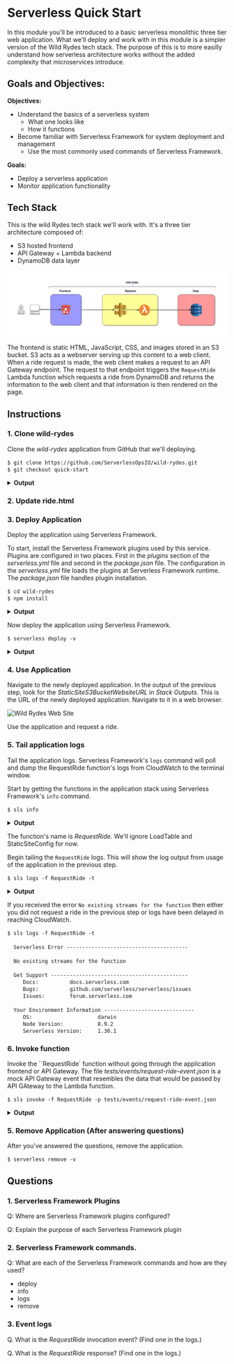 # Serverless Quick Start

In this module you'll be introduced to a basic serverless monolithic three tier web application. What we'll deploy and work with in this module is a simpler version of the Wild Rydes tech stack. The purpose of this is to more easilly understand how serverless architecture works without the added complexity that microservices introduce.

## Goals and Objectives:

**Objectives:**
* Understand the basics of a serverless system
  * What one looks like
  * How it functions
* Become familiar with Serverless Framework for system deployment and management
  * Use the most commonly used commands of Serverless Framework.

**Goals:**
* Deploy a serverless application
* Monitor application functionality

## Tech Stack

This is the wild Rydes tech stack we'll work with. It's a three tier architecture composed of:

* S3 hosted frontend
* API Gateway + Lambda backend
* DynamoDB data layer

![Wild Rydes Monolith](../images/wild-rydes-monolith.png)

The frontend is static HTML, JavaScript, CSS, and images stored in an S3 bucket. S3 acts as a webserver serving up this content to a web client. When a ride request is made, the web client makes a request to an API Gateway endpoint. The request to that endpoint triggers the `RequestRide` Lambda function which requests a ride from DynamoDB and returns the information to the web client and that information is then rendered on the page.

## Instructions

### 1. Clone wild-rydes
Clone the _wild-rydes_ application from GitHub that we'll deploying.

```
$ git clone https://github.com/ServerlessOpsIO/wild-rydes.git
$ git checkout quick-start
```

<details>
<summary><strong>Output</strong></summary>
<p>

```
$ git clone https://github.com/ServerlessOpsIO/wild-rydes.git
Cloning into 'wild-rydes'...
remote: Counting objects: 157, done.
remote: Total 157 (delta 0), reused 0 (delta 0), pack-reused 157
Receiving objects: 100% (157/157), 9.46 MiB | 2.56 MiB/s, done.
Resolving deltas: 100% (31/31), done.

$ git checkout quick-start
Switched to branch 'master'
```
</p>
</details>


### 2. Update ride.html
<!--
Have people update ride.html file to point to their own config bucket
-->


### 3. Deploy Application

Deploy the application using Serverless Framework.

To start, install the Serverless Framework plugins used by this service. Plugins are configured in two places. First in the _plugins_ section of the _serverless.yml_ file and second in the _package.json_ file. The configuration in the _serverless.yml_ file loads the plugins at Serverless Framework runtime. The _package.json_ file handles plugin installation.

```
$ cd wild-rydes
$ npm install
```
<details>
<summary><strong>Output</strong></summary>
<p>

```
added 70 packages from 104 contributors and audited 97 packages in 4.691s
found 0 vulnerabilities
```
</p>
</details>

Now deploy the application using Serverless Framework.

```
$ serverless deploy -v
```
<details>
<summary><strong>Output</strong></summary>
<p>

```
Serverless: Installing requirements of requirements.txt in .serverless...
Serverless: Packaging service...
Serverless: Excluding development dependencies...
Serverless: Injecting required Python packages to package...
Serverless: Creating Stack...
Serverless: Checking Stack create progress...
CloudFormation - CREATE_IN_PROGRESS - AWS::CloudFormation::Stack - wild-rydes-dev
CloudFormation - CREATE_IN_PROGRESS - AWS::S3::Bucket - ServerlessDeploymentBucket
CloudFormation - CREATE_IN_PROGRESS - AWS::S3::Bucket - ServerlessDeploymentBucket
CloudFormation - CREATE_COMPLETE - AWS::S3::Bucket - ServerlessDeploymentBucket
CloudFormation - CREATE_COMPLETE - AWS::CloudFormation::Stack - wild-rydes-dev
Serverless: Stack create finished...
Serverless: Uploading CloudFormation file to S3...
Serverless: Uploading artifacts...
Serverless: Uploading service .zip file to S3 (11.45 MB)...
Serverless: Validating template...
Serverless: Updating Stack...
Serverless: Checking Stack update progress...
CloudFormation - UPDATE_IN_PROGRESS - AWS::CloudFormation::Stack - wild-rydes-dev

<SNIP>

CloudFormation - UPDATE_COMPLETE_CLEANUP_IN_PROGRESS - AWS::CloudFormation::Stack - wild-rydes-dev
CloudFormation - UPDATE_COMPLETE - AWS::CloudFormation::Stack - wild-rydes-dev
Serverless: Stack update finished...
Service Information
service: wild-rydes
stage: dev
region: us-east-1
stack: wild-rydes-dev
api keys:
  None
endpoints:
  POST - https://a0wh3ig8vh.execute-api.us-east-1.amazonaws.com/dev/ride
functions:
  RequestRide: wild-rydes-dev-RequestRide
  LoadTable: wild-rydes-dev-LoadTable
  StaticSiteConfig: wild-rydes-dev-StaticSiteConfig

Stack Outputs
RequestRideLambdaFunctionQualifiedArn: arn:aws:lambda:us-east-1:144121712529:function:wild-rydes-dev-RequestRide:9
StaticSiteConfigLambdaFunctionQualifiedArn: arn:aws:lambda:us-east-1:144121712529:function:wild-rydes-dev-StaticSiteConfig:9
LoadTableLambdaFunctionQualifiedArn: arn:aws:lambda:us-east-1:144121712529:function:wild-rydes-dev-LoadTable:9
StaticSiteS3BucketName: wild-rydes-dev.dev.training.serverlessops.io
StaticSiteS3BucketWebsiteURL: http://wild-rydes-dev.dev.training.serverlessops.io
ServiceEndpoint: https://a0wh3ig8vh.execute-api.us-east-1.amazonaws.com/dev
ServerlessDeploymentBucketName: wild-rydes-dev-serverlessdeploymentbucket-wl3p6ysx2dye

S3 Sync: Syncing directories and S3 prefixes...
...........
S3 Sync: Synced.
```
</p>
</details>

### 4. Use Application

Navigate to the newly deployed application. In the output of the previous step, look for the _StaticSiteS3BucketWebsiteURL_ in _Stack Outputs_. This is the URL of the newly deployed application.  Navigate to it in a web browser.

![Wild Rydes Web Site](../images/wild-rydes-site.png)

Use the application and request a ride.

### 5. Tail application logs

Tail the application logs. Serverless Framework's `logs` command will poll and dump the RequestRide function's logs from CloudWatch to the terminal window.

Start by getting the functions in the application stack using Serverless Framework's `info` command.

```
$ sls info
```

<details>
<summary><strong>Output</strong></summary>
<p>

```
Service Information
service: wild-rydes
stage: dev
region: us-east-1
stack: wild-rydes-dev
api keys:
  None
endpoints:
  POST - https://a0wh3ig8vh.execute-api.us-east-1.amazonaws.com/dev/ride
functions:
  RequestRide: wild-rydes-dev-RequestRide
  LoadTable: wild-rydes-dev-LoadTable
  StaticSiteConfig: wild-rydes-dev-StaticSiteConfig
```
</p>
</details>

The function's name is _RequestRide_. We'll ignore LoadTable and StaticSiteConfig for now.

Begin tailing the `RequestRide` logs. This will show the log output from usage of the application in the previous step.

```
$ sls logs -f RequestRide -t
```

<details>
<summary><strong>Output</strong></summary>
<p>

```
2018-08-20 12:09:06.145 (-04:00)                [INFO]  2018-08-20T16:09:06.145ZSTART RequestId: 5c6c0221-a493-11e8-88e8-cd6d1f1b5e45 Version: $LATEST
2018-08-20 12:09:06.199 (-04:00)        5c6c0221-a493-11e8-88e8-cd6d1f1b5e45    [INFO]  Request: {"resource": "/ride", "path": "/ride", "httpMethod": "POST", "headers": {"Accept": "*/*", "Accept-Encoding": "gzip, deflate, br", "Accept-Language": "en-US,en;q=0.9", "CloudFront-Forwarded-Proto": "https", "CloudFront-Is-Desktop-Viewer": "true", "CloudFront-Is-Mobile-Viewer": "false", "CloudFront-Is-SmartTV-Viewer": "false", "CloudFront-Is-Tablet-Viewer": "false", "CloudFront-Viewer-Country": "US", "content-type": "application/json", "Host": "a0wh3ig8vh.execute-api.us-east-1.amazonaws.com", "origin": "http://wild-rydes-dev.dev.training.serverlessops.io", "Referer": "http://wild-rydes-dev.dev.training.serverlessops.io/ride.html", "User-Agent": "Mozilla/5.0 (Macintosh; Intel Mac OS X 10_13_6) AppleWebKit/537.36 (KHTML, like Gecko) Chrome/68.0.3440.106 Safari/537.36", "Via": "2.0 83d82856eafc6ceb7ba06a257022fa7c.cloudfront.net (CloudFront)", "X-Amz-Cf-Id": "RJLS5Ymq-ucDHUUNnkqL98NGHLhaLMnz9nT9L4n9E3Pp9GTHolb8DA==", "X-Amzn-Trace-Id": "Root=1-5b7ae7a1-8b57b88c497a27d840f08ffc", "X-Forwarded-For": "73.17.175.174, 52.46.29.64", "X-Forwarded-Port": "443", "X-Forwarded-Proto": "https"}, "queryStringParameters": null, "pathParameters": null, "stageVariables": null, "requestContext": {"resourceId": "eznzv3", "resourcePath": "/ride", "httpMethod": "POST", "extendedRequestId": "L7khMHvjIAMFsMQ=", "requestTime": "20/Aug/2018:16:09:05 +0000", "path": "/dev/ride", "accountId": "144121712529", "protocol": "HTTP/1.1", "stage": "dev", "requestTimeEpoch": 1534781345249, "requestId": "5c6b65a9-a493-11e8-bb26-4769c4cfde0e", "identity": {"cognitoIdentityPoolId": null, "accountId": null, "cognitoIdentityId": null, "caller": null, "sourceIp": "73.17.175.174", "accessKey": null, "cognitoAuthenticationType": null, "cognitoAuthenticationProvider": null, "userArn": null, "userAgent": "Mozilla/5.0 (Macintosh; Intel Mac OS X 10_13_6) AppleWebKit/537.36 (KHTML, like Gecko) Chrome/68.0.3440.106 Safari/537.36", "user": null}, "apiId": "a0wh3ig8vh"}, "body": "{\"PickupLocation\":{\"Latitude\":42.36317996431076,\"Longitude\":-71.05193588435529}}", "isBase64Encoded": false}
2018-08-20 12:09:06.259 (-04:00)        5c6c0221-a493-11e8-88e8-cd6d1f1b5e45    [INFO]  Starting new HTTPS connection (1): dynamodb.us-east-1.amazonaws.com
2018-08-20 12:09:06.414 (-04:00)        5c6c0221-a493-11e8-88e8-cd6d1f1b5e45    [INFO]  Response: {"statusCode": 201, "body": "{\"RideId\": \"5cfc9954-a493-11e8-a910-425746ae81de\", \"Unicorn\": {\"Name\": \"Bucephalus\", \"Color\": \"Golden\"}, \"RequestTime\": \"2018-08-20 16:09:06.200610\"}", "headers": {"Access-Control-Allow-Origin": "*"}}
END RequestId: 5c6c0221-a493-11e8-88e8-cd6d1f1b5e45
REPORT RequestId: 5c6c0221-a493-11e8-88e8-cd6d1f1b5e45  Duration: 214.69 ms     Billed Duration: 300 ms         Memory Size: 128 MB     Max Memory Used: 41 MB
```
</p>
</details>

If you received the error `No existing streams for the function` then either you did not request a ride in the previous step or logs have been delayed in reaching CloudWatch.
```
$ sls logs -f RequestRide -t

  Serverless Error ---------------------------------------

  No existing streams for the function

  Get Support --------------------------------------------
     Docs:          docs.serverless.com
     Bugs:          github.com/serverless/serverless/issues
     Issues:        forum.serverless.com

  Your Environment Information -----------------------------
     OS:                     darwin
     Node Version:           8.9.2
     Serverless Version:     1.30.1
```

### 6. Invoke function

Invoke the ``RequestRide` function without going through the application frontend or API Gateway. The file _tests/events/request-ride-event.json_ is a mock API Gateway event that resembles the data that would be passed by API GAteway to the Lambda function.


```
$ sls invoke -f RequestRide -p tests/events/request-ride-event.json
```

<details>
<summary><strong>Output</strong></summary>
<p>
```json
{
    "statusCode": 201,
    "body": "{\"RideId\": \"30c565ea-a494-11e8-a910-425746ae81de\", \"Unicorn\": {\"Name\": \"Shadowfax\", \"Color\": \"White\"}, \"RequestTime\": \"2018-08-20 16:15:01.515825\"}",
    "headers": {
        "Access-Control-Allow-Origin": "*"
    }
}
```
</p>
</details>

### 5. Remove Application (After answering questions)

After you've answered the questions, remove the application.

```
$ serverless remove -v
```

## Questions

### 1. Serverless Framework Plugins

Q: Where are Serverless Framework plugins configured?

Q: Explain the purpose of each Serverless Framework plugin

### 2. Serverless Framework commands.

Q: What are each of the Serverless Framework commands and how are they used?

* deploy
* info
* logs
* remove

### 3. Event logs

Q. What is the _RequestRide_ invocation event? (Find one in the logs.)

Q. What is the _RequestRide_ response? (Find one in the logs.)
